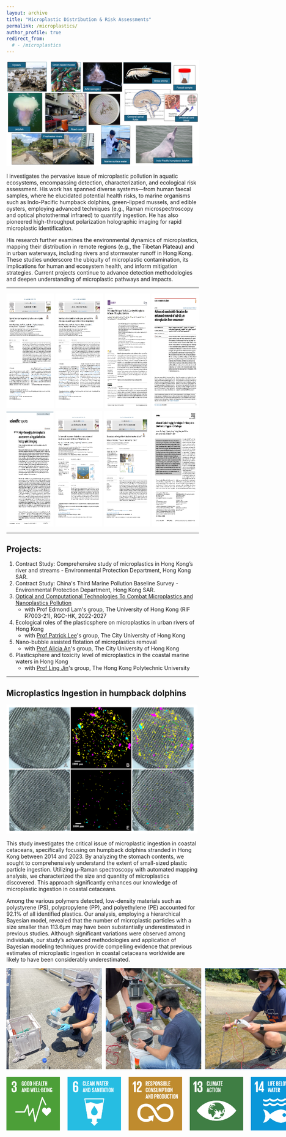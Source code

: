 ```yaml
---
layout: archive
title: "Microplastic Distribution & Risk Assessments"
permalink: /microplastics/
author_profile: true
redirect_from:
  # - /microplastics
---
```


<img src="/images/microplastics-header.png" alt="acoustics" style="float: center; width: 900px;" />

I investigates the pervasive issue of microplastic pollution in aquatic ecosystems, encompassing detection, characterization, and ecological risk assessment. His work has spanned diverse systems—from human faecal samples, where he elucidated potential health risks, to marine organisms such as Indo-Pacific humpback dolphins, green-lipped mussels, and edible oysters, employing advanced techniques (e.g., Raman microspectroscopy and optical photothermal infrared) to quantify ingestion. He has also pioneered high-throughput polarization holographic imaging for rapid microplastic identification.

His research further examines the environmental dynamics of microplastics, mapping their distribution in remote regions (e.g., the Tibetan Plateau) and in urban waterways, including rivers and stormwater runoff in Hong Kong. These studies underscore the ubiquity of microplastic contamination, its implications for human and ecosystem health, and inform mitigation strategies. Current projects continue to advance detection methodologies and deepen understanding of microplastic pathways and impacts.

---

<div style="display: flex; gap: 5px; align-items: flex-start; margin-bottom: 5px;">
  <a href="https://doi.org/10.1016/j.envpol.2021.117648" target="_blank" rel="noopener">
    <img
      src="/images/manuscript_covers/2021 Leung et al Digestion and raman.jpg"
      alt="Leung et al. 2021 – Improved Raman spectroscopy-based approach"
      style="height: 300px; width: auto;"
    >
  </a>
  <a href="https://doi.org/10.1016/j.jhazmat.2021.126541" target="_blank" rel="noopener">
    <img
      src="/images/manuscript_covers/2021 Leung et al Hazardous.jpg"
      alt="Leung et al. 2021 – Determination of microplastics in Perna viridis"
      style="height: 300px; width: auto;"
    >
  </a>
  <a href="https://doi.org/10.3390/toxics10080414" target="_blank" rel="noopener">
    <img
      src="/images/manuscript_covers/2022 Ho et al human faecal microplastics.jpg"
      alt="Ho et al. 2022 – Faecal microplastics in Hong Kong residents"
      style="height: 300px; width: auto;"
    >
  </a>
  <a href="https://doi.org/10.1038/s41467-024-53304-3" target="_blank" rel="noopener">
    <img
      src="/images/manuscript_covers/2024 Jia, Farid, Ho et al - nanobubble.jpg"
      alt="Jia, Farid, Ho et al. 2024 – Nanobubble flotation for MP removal"
      style="height: 300px; width: auto;"
    >
  </a>
</div>

<div style="display: flex; gap: 5px; align-items: flex-start; margin-bottom: 5px;">
  <a href="https://doi.org/10.1038/s41598-024-52762-5" target="_blank" rel="noopener">
    <img
      src="/images/manuscript_covers/2024 Li et al Holographic Imaging.jpg"
      alt="Li et al. 2024 – Polarization holographic imaging of MPs"
      style="height: 300px; width: auto;"
    >
  </a>
  <a href="https://doi.org/10.1016/j.jhazmat.2024.134959" target="_blank" rel="noopener">
    <img
      src="/images/manuscript_covers/2024 Liang et al Tibet brine shrimp.jpg"
      alt="Liang et al. 2024 – MPs in Tibetan Plateau brine shrimp"
      style="height: 300px; width: auto;"
    >
  </a>
  <a href="https://doi.org/10.1016/j.scitotenv.2024.176590" target="_blank" rel="noopener">
    <img
      src="/images/manuscript_covers/2024 Lin et al-RoadRunoff.jpg"
      alt="Lin et al. 2024 – Microplastics in urban road runoff"
      style="height: 300px; width: auto;"
    >
  </a>
  <a href="https://doi.org/10.1002/adpr.202400038" target="_blank" rel="noopener">
    <img
      src="/images/manuscript_covers/2024 Zhu et al - Advanced Photonics.jpg"
      alt="Zhu et al. 2024 – Advanced optical imaging technologies for MP"
      style="height: 300px; width: auto;"
    >
  </a>
</div>

---

## Projects:

1. Contract Study: Comprehensive study of microplastics in Hong Kong’s river and streams - Environmental Protection Department, Hong Kong SAR.
2. Contract Study: China's Third Marine Pollution Baseline Survey - Environmental Protection Department, Hong Kong SAR.
3. [Optical and Computational Technologies To Combat Microplastics and Nanoplastics Pollution](<(https://www.eee.hku.hk/combatmp/)>)
   - with Prof Edmond Lam's group, The University of Hong Kong (RIF R7003-21), RGC-HK, 2022-2027
4. Ecological roles of the plasticsphere on microplastics in urban rivers of Hong Kong
   - with [Prof Patrick Lee](https://www.cityu.edu.hk/see_mer/personal/Patrick_Lee/index.html)'s group, The City University of Hong Kong
5. Nano-bubble assisted flotation of microplastics removal
   - with [Prof Alicia An](https://www.aliciakjan.com/)'s group, The City University of Hong Kong
6. Plasticsphere and toxicity level of microplastics in the coastal marine waters in Hong Kong
   - with [Prof Ling Jin](<(https://www.polyu.edu.hk/hti/people/academic-staff/dr-jin-ling/?sc_lang=en)>)'s group, The Hong Kong Polytechnic University

---

## Microplastics Ingestion in humpback dolphins

<img src="/images/microplastics-mapping.png" alt="mapping" style="float: center; width: 500px;" />

This study investigates the critical issue of microplastic ingestion in coastal cetaceans, specifically focusing on humpback dolphins stranded in Hong Kong between 2014 and 2023. By analyzing the stomach contents, we sought to comprehensively understand the extent of small-sized plastic particle ingestion. Utilizing μ-Raman spectroscopy with automated mapping analysis, we characterized the size and quantity of microplastics discovered. This approach significantly enhances our knowledge of microplastic ingestion in coastal cetaceans.

Among the various polymers detected, low-density materials such as polystyrene (PS), polypropylene (PP), and polyethylene (PE) accounted for 92.1% of all identified plastics. Our analysis, employing a hierarchical Bayesian model, revealed that the number of microplastic particles with a size smaller than 113.6μm may have been substantially underestimated in previous studies. Although significant variations were observed among individuals, our study’s advanced methodologies and application of Bayesian modeling techniques provide compelling evidence that previous estimates of microplastic ingestion in coastal cetaceans worldwide are likely to have been considerably underestimated.

<div style="display: flex; gap: 10px;">
  <img src="/images/microplastics-sampling-1.png" alt="mapping" style="width: 250px;">
  <img src="/images/microplastics-sampling-2.png" alt="mapping" style="width: 250px;">
  <img src="/images/microplastics-sampling-3.png" alt="mapping" style="width: 250px;">
  <img src="/images/microplastics-sampling-4.png" alt="mapping" style="width: 250px;">
</div>

<footer style="margin-top: 20px;">
    <div class="footer-logos" style="display: flex; gap: 20px;">
        <img src="/images/sdg_logos/goal3a.png" alt="Logo 1" style="width: auto; height: 140px;">
        <img src="/images/sdg_logos/goal6a.png" alt="Logo 2" style="width: auto; height: 140px;">
        <img src="/images/sdg_logos/goal12a.png" alt="Logo 3" style="width: auto; height: 140px;">
        <img src="/images/sdg_logos/goal13a.png" alt="Logo 4" style="width: auto; height: 140px;">
        <img src="/images/sdg_logos/goal14a.png" alt="Logo 5" style="width: auto; height: 140px;">
        <img src="/images/sdg_logos/goal15a.png" alt="Logo 6" style="width: auto; height: 140px;">
    </div>
</footer>
